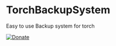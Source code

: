 # TorchBackupSystem
Easy to use Backup system for torch

[![Donate](https://img.shields.io/badge/Donate-PayPal-green.svg)](https://www.paypal.com/cgi-bin/webscr?cmd=_s-xclick&hosted_button_id=JX3FPVCALFX5U)
